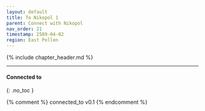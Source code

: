 ```yaml
---
layout: default
title: To Nikopol 1
parent: Connect with Nikopol
nav_order: 21
timestamp: 2589-04-02
region: East Pollen
---
```


{% include chapter_header.md %}


---
#### Connected to
{: .no_toc }

<!-- QueryToSerialize: LIST without ID "["+ title + "](https://terra-campaigns.github.io/" + regexreplace(file.path, ".md", "") + ")" + ", from " + regexreplace(file.folder, "^[^\/]*\/", "") FROM ([[]]) OR outgoing([[]]) WHERE file.path != this.file.path SORT file.folder DESC -->


{% comment %}
connected_to v0.1
{% endcomment %}
